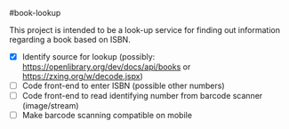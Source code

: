 #book-lookup

This project is intended to be a look-up service for finding out information regarding a book based on ISBN.

- [x] Identify source for lookup (possibly: https://openlibrary.org/dev/docs/api/books or https://zxing.org/w/decode.jspx)
- [ ] Code front-end to enter ISBN (possible other numbers)
- [ ] Code front-end to read identifying number from barcode scanner (image/stream)
- [ ] Make barcode scanning compatible on mobile
